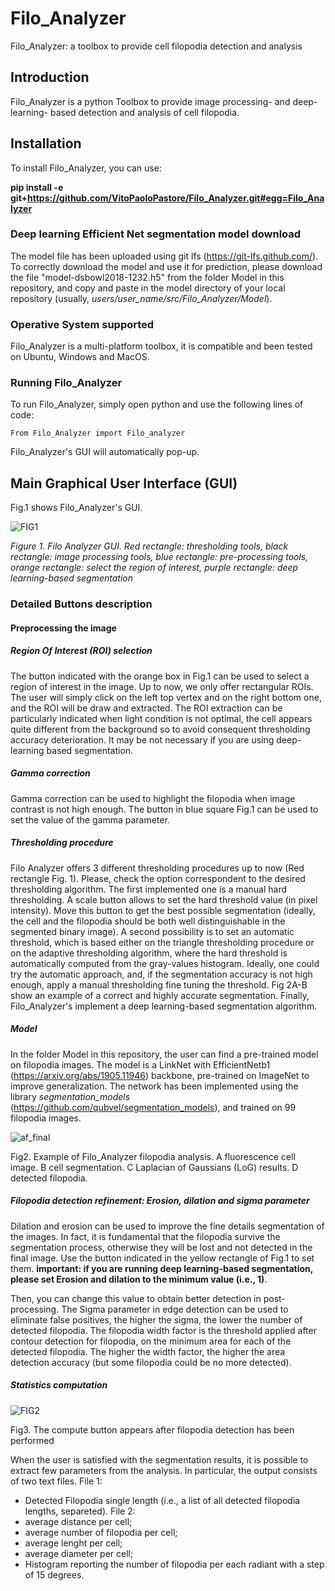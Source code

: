 # Filo_Analyzer

Filo_Analyzer: a toolbox to provide cell filopodia detection and analysis 

## Introduction
Filo_Analyzer is a python Toolbox to provide image processing- and deep-learning- based detection and analysis of cell filopodia.

## Installation 

To install Filo_Analyzer, you can use:

**pip install -e git+https://github.com/VitoPaoloPastore/Filo_Analyzer.git#egg=Filo_Analyzer**

### Deep learning Efficient Net segmentation model download

The model file has been uploaded using git lfs (https://git-lfs.github.com/). To correctly download the model and use it for prediction,
please download the file "model-dsbowl2018-1232.h5" from the folder Model in this repository, and copy and paste in the model directory
of your local repository (usually, *users/user_name/src/Filo_Analyzer/Model*).

### Operative System supported

Filo_Analyzer is a multi-platform toolbox, it is compatible and been tested on Ubuntu, Windows and MacOS.

### Running Filo_Analyzer

To run Filo_Analyzer, simply open python and use the following lines of code:

```
From Filo_Analyzer import Filo_analyzer

```

Filo_Analyzer's GUI will automatically pop-up. 

## Main Graphical User Interface (GUI)

Fig.1 shows Filo_Analyzer's GUI. 


![FIG1](https://user-images.githubusercontent.com/51142446/111635111-75535700-87f7-11eb-99a3-70c7439d8cb4.PNG)

*Figure 1. Filo Analyzer GUI. Red rectangle: thresholding tools, black rectangle: image processing tools, blue rectangle: pre-processing tools, orange rectangle: select the region of interest, purple rectangle: deep learning-based segmentation*

### Detailed Buttons description

#### Preprocessing the image 

##### Region Of Interest (ROI) selection 
The button indicated with the orange box in Fig.1 can be used to select a region of interest in the image. Up to now, we only offer rectangular ROIs. The user will simply click on the left top vertex and on the right bottom one, and the ROI will be draw and extracted. The ROI extraction can be particularly indicated when light condition is not optimal, the cell appears quite different from the background so to avoid consequent thresholding accuracy deterioration. It may be not necessary if you are using deep-learning based segmentation.



##### Gamma correction
Gamma correction can be used to highlight the filopodia when image contrast is not high enough. The button in blue square Fig.1 can be used to set the value of the gamma parameter. 


##### Thresholding procedure



Filo Analyzer offers 3 different thresholding procedures up to now (Red rectangle Fig. 1). Please, check the option correspondent to the desired thresholding algorithm. The first implemented one is a manual hard thresholding. A scale button allows to set the hard threshold value (in pixel intensity). Move this button to get the best possible segmentation (ideally, the cell and the filopodia should be both well distinguishable in the segmented binary image). 
A second possibility is to set an automatic threshold, which is based either on the triangle thresholding procedure or on the adaptive thresholding algorithm, where the hard threshold is automatically computed from the gray-values histogram. Ideally, one could try the automatic approach, and, if the segmentation accuracy is not high enough, apply a manual thresholding fine tuning the threshold. Fig 2A-B show an example of a correct and highly accurate segmentation. Finally, Filo_Analyzer's implement a deep learning-based segmentation algorithm.
 
##### Model

In the folder Model in this repository, the user can find a pre-trained model on filopodia images. The model is a LinkNet with  EfficientNetb1 (https://arxiv.org/abs/1905.11946) backbone, pre-trained on ImageNet to improve generalization. The network has been implemented using the library *segmentation_models* (https://github.com/qubvel/segmentation_models), and trained on 99 filopodia images. 

![af_final](https://user-images.githubusercontent.com/51142446/111639468-94ec7e80-87fb-11eb-88b2-4c8552eb3c50.png)

Fig2. Example of Filo_Analyzer filopodia analysis. A fluorescence cell image. B cell segmentation. C Laplacian of Gaussians (LoG) results. D detected filopodia. 

##### Filopodia detection refinement: Erosion, dilation and sigma parameter

Dilation and erosion can be used to improve the fine details segmentation of the images. In fact, it is fundamental that the filopodia survive the segmentation process, otherwise they will be lost and not detected in the final image. Use the button indicated in the yellow rectangle of Fig.1 to set them. 
**important: if you are running deep learning-based segmentation, please set Erosion and dilation to the minimum value (i.e., 1)**. 

Then, you can change this value to obtain better detection in post-processing. 
The Sigma parameter in edge detection can be used to eliminate false positives, the higher the sigma, the lower the number of detected filopodia. The filopodia width factor is the threshold applied after contour detection for filopodia, on the minimum area for each of the detected filopodia. The higher the width factor, the higher the area detection accuracy (but some filopodia could be no more detected). 

##### Statistics computation 

![FIG2](https://user-images.githubusercontent.com/51142446/111640172-37a4fd00-87fc-11eb-9f41-afb9d91798bf.PNG) 

Fig3. The compute button appears after filopodia detection has been performed 

When the user is satisfied with the segmentation results, it is possible to extract few parameters from the analysis. In particular, the output consists of two text files. 
File 1:
-	Detected Filopodia single length (i.e., a list of all detected filopodia lengths, separeted). 
File 2:
 - 	average distance per cell; 
 - 	average number of filopodia per cell;
 -	average lenght per cell;
 -	average diameter per cell;
 - 	Histogram reporting the number of filopodia per each radiant with a step of 15 degrees. 
